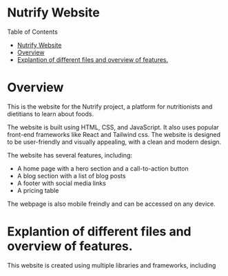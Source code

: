 # Nutrify Website

Table of Contents
- [Nutrify Website](#nutrify-website)
- [Overview](#overview)
- [Explantion of different files and overview of features.](#explantion-of-different-files-and-overview-of-features)


# Overview

This is the website for the  Nutrify project, a platform for nutritionists and dietitians to learn about foods.

The website is built using HTML, CSS, and JavaScript. It also uses popular  front-end frameworks like React and Tailwind css.
The website is designed to be user-friendly and visually appealing, with a clean and modern design.

The website has several features, including:
* A home page with a hero section and a call-to-action button
* A blog section with a list of blog posts
* A footer with social media links
* A pricing table

The webpage is also mobile freindly and can be accessed on any device.


# Explantion of different files and overview of features.

This website is created using multiple libraries and frameworks, including

